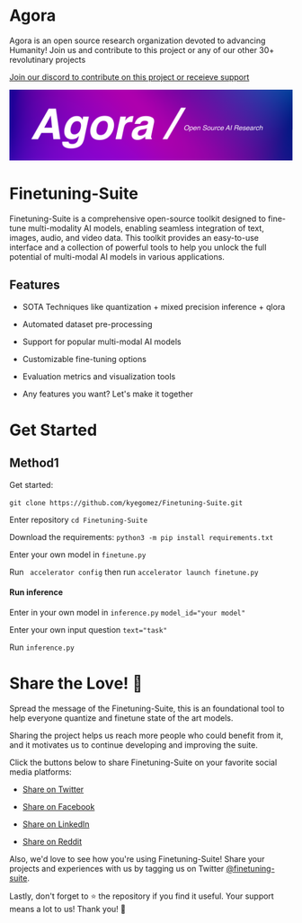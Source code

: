# Agora 

Agora is an open source research organization devoted to advancing Humanity! Join us and contribute to this project or any of our other 30+ revolutinary projects

[Join our discord to contribute on this project or receieve support](https://discord.gg/qUtxnK2NMf)

![Agora banner](agora-banner.png)

# Finetuning-Suite
Finetuning-Suite is a comprehensive open-source toolkit designed to fine-tune multi-modality AI models, enabling seamless integration of text, images, audio, and video data. This toolkit provides an easy-to-use interface and a collection of powerful tools to help you unlock the full potential of multi-modal AI models in various applications.

## Features

* SOTA Techniques like quantization + mixed precision inference + qlora

* Automated dataset pre-processing

* Support for popular multi-modal AI models

* Customizable fine-tuning options

* Evaluation metrics and visualization tools

* Any features you want? Let's make it together


# Get Started

## Method1

Get started:

```git clone https://github.com/kyegomez/Finetuning-Suite.git```

Enter repository
```cd Finetuning-Suite```

Download the requirements:
```python3 -m pip install requirements.txt```

Enter your own model in `finetune.py` 

Run ` accelerator config` then run ```accelerator launch finetune.py```


#### Run inference
Enter in your own model in `inference.py` `model_id="your model"`

Enter your own input question `text="task"`

Run `inference.py`


# Share the Love! 💙

Spread the message of the Finetuning-Suite, this is an foundational tool to help everyone quantize and finetune state of the art models.

Sharing the project helps us reach more people who could benefit from it, and it motivates us to continue developing and improving the suite.

Click the buttons below to share Finetuning-Suite on your favorite social media platforms:

- [Share on Twitter](https://twitter.com/intent/tweet?url=https%3A%2F%2Fgithub.com%2Fkyegomez%2FFinetuning-Suite&text=Check%20out%20Finetuning-Suite!%20A%20great%20resource%20for%20machine%20learning%20finetuning.%20%23AI%20%23MachineLearning%20%23GitHub)

- [Share on Facebook](https://www.facebook.com/sharer/sharer.php?u=https%3A%2F%2Fgithub.com%2Fkyegomez%2FFinetuning-Suite)

- [Share on LinkedIn](https://www.linkedin.com/shareArticle?mini=true&url=https%3A%2F%2Fgithub.com%2Fkyegomez%2FFinetuning-Suite&title=Finetuning-Suite&summary=Check%20out%20this%20fantastic%20resource%20for%20machine%20learning%20finetuning!)

- [Share on Reddit](https://reddit.com/submit?url=https%3A%2F%2Fgithub.com%2Fkyegomez%2FFinetuning-Suite&title=Check%20out%20Finetuning-Suite!)

Also, we'd love to see how you're using Finetuning-Suite! Share your projects and experiences with us by tagging us on Twitter [@finetuning-suite](https://twitter.com/kyegomezb).

Lastly, don't forget to ⭐️ the repository if you find it useful. Your support means a lot to us! Thank you! 💙
